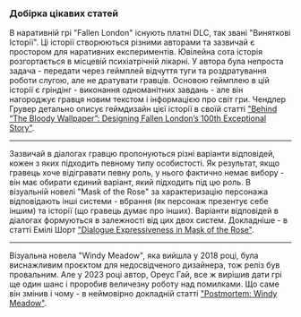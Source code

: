 ### Добірка цікавих статей

В наративній грі "Fallen London" існують платні DLC, так звані "Виняткові Історії". Ці історії створюються різними авторами та зазвичай є простором для наративних експериментів. Ювілейна сота історія розгортається в місцевій психіатрічній лікарні. У автора була непроста задача - передати через геймплей відчуття туги та роздратування роботи слугою, але не дратувати гравців. Основою геймплею в цій історії є гріндінг - виконання одноманітних завдань - але він нагороджує гравця новим текстом і інформацією про світ гри. Чендлер Грувер детально описує геймдизайн цієї історії в своїй статті ["Behind “The Bloody Wallpaper”: Designing Fallen London’s 100th Exceptional Story"](https://the-rosebush.com/2023/11/behind-the-bloody-wallpaper/).

---

Зазвичай в діалогах гравцю пропонуються різні варіанти відповідей, кожен з яких підходить певному типу особистості. Як результат, якщо гравець хоче відігравати певну роль, у нього фактично немає вибору - він має обирати єдиний варіант, який підходить під цю роль. В візуальній новелі "Mask of the Rose" за характеризацію персонажа відповідають інші системи - вбрання (як персонаж презентує себе іншим) та історії (що гравець думає про інших). Варіанти відповідей в діалогах формуються в залежності від цих двох систем. Докладніше - в статті Емілі Шорт ["Dialogue Expressiveness in Mask of the Rose"](https://emshort.blog/2023/11/22/dialogue-expressiveness-in-mask-of-the-rose/).

---

Візуальна новела "Windy Meadow", яка вийшла у 2018 році, була виснажливим проєктом для недосвідченого дизайнера, тож реліз був провальним. Але у 2023 році автор, Ореус Гай, все ж вирішив дати грі ще один шанс і проробив величезну роботу над помилками. Що саме він змінив і чому - в неймовірно докладній статті ["Postmortem: Windy Meadow"](https://www.gamedeveloper.com/design/deep-dive-windy-meadow).